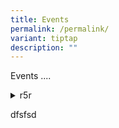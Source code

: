 ```yaml
---
title: Events
permalink: /permalink/
variant: tiptap
description: ""
---
```

<p>Events ....</p>
<div data-type="detailGroup" class="isomer-accordion-group isomer-accordion isomer-accordion-white">
<details class="isomer-details">
<summary>r5r</summary>
<div data-type="detailsContent" class="isomer-details-content">
<p>dfsdfs</p>
</div>
</details>
</div>
<p>dfsfsd</p>
<p></p>